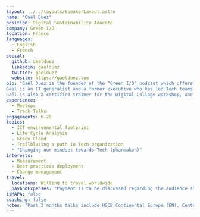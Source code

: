 ```yaml
---
layout: ../../layouts/SpeakerLayout.astro
name: "Gaël Duez"
position: Digital Sustainability Adocate
company: Green I/O
location: France
languages:
  - English
  - French
social:
  github: gaelduez
  linkedin: gaelduez
  twitter: gaelduez
  website: https://gaelduez.com
bio: "Gaël Duez is the founder of the “Green I/O” podcast which offers responsible technologists a place to build a greener digital world, one byte at a time. 
Gaël is an IT generalist and a former executive who has led Tech teams and business units across 3 continents in sectors like PropTech, Payment Service Providers, Industrial Maintenance, and the Document-Processing Industry. 
Gaël is also a certified trainer for the Digital Collage workshop, and a Board Member of the Digital Collage association."
experience:
  - Meetups
  - Track Talks
engagements: 6-20
topics:
  - ICT environmental footprint
  - Life Cycle Analysis
  - Green Cloud
  - Trailblazing a path in Tech organization
  - "Changing our mindset towards Tech (pharmakon)"
interests:
  - Measurement
  - Best practices deployment
  - Change management
travel:
  locations: Willing to travel worldwide
  payAndExpenses: "Payment is to be discussed regarding the audience size, the level of personalization as well as the type of client (NGO, bCorp, Education, public sector & private sector companies"
isMAPA: false
coaching: false
notes: "Past 3 months talks include HSCB Continental Europe (EN), Center Park (EN), Medef (FR) and DigitalReunion (FR). Being based in La Réunion (while still working mostly in Europe), I can easily speak in events happening in East Africa."
---
```

